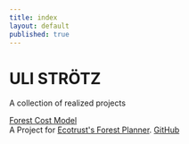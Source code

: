 ```yaml
---
title: index
layout: default
published: true
---
```

<h1 class="title">ULI STR&#214;TZ</h1>
<p class="sub-title">A collection of realized projects</p>

<a class='post-title' href="http://ustroetz.github.io/CostModel/brownbag.pptx">Forest Cost Model</a><br/>
A Project for [Ecotrust's Forest Planner](http://stage.forestplanner.ecotrust.org).
[GitHub](https://github.com/ustroetz/cost_model)
